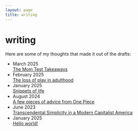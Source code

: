 ```yaml
---
layout: page
title: writing
---
```


<h1>writing</h1>
<p class="large-text">Here are some of my thoughts that made it out of the drafts:</p>

<ul class="writing-list">
    <li class="writing-item">
        <div class="writing-date">March 2025</div>
        <a href="/posts/2025/03/01/themomtest-takeaways.html" class="writing-title">The Mom Test Takeaways</a>
    </li>
    <li class="writing-item">
        <div class="writing-date">February 2025</div>
        <a href="/posts/2025/02/15/play.html" class="writing-title">The loss of play in adulthood</a>
    </li>
    <li class="writing-item">
        <div class="writing-date">January 2025</div>
        <a href="/posts/2025/01/01/life.html" class="writing-title">Snippets of life</a>
    </li>
    <li class="writing-item">
        <div class="writing-date">August 2024</div>
        <a href="/posts/2024/08/18/a-few-pieces.html" class="writing-title">A few pieces of advice from One Piece</a>
    </li>
    <li class="writing-item">
        <div class="writing-date">June 2023</div>
        <a href="/posts/2023/06/16/transcendental.html" class="writing-title">Transcendental Simplicity in a Modern Capitalist America</a>
    </li>
    <li class="writing-item">
        <div class="writing-date">January 2025</div>
        <a href="/posts/2023/06/15/hello-world.html" class="writing-title">Hello world!</a>
    </li>
</ul>